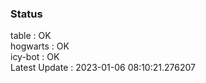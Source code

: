 ### Status


table : OK  
hogwarts : OK  
icy-bot : OK  
Latest Update : 2023-01-06 08:10:21.276207
